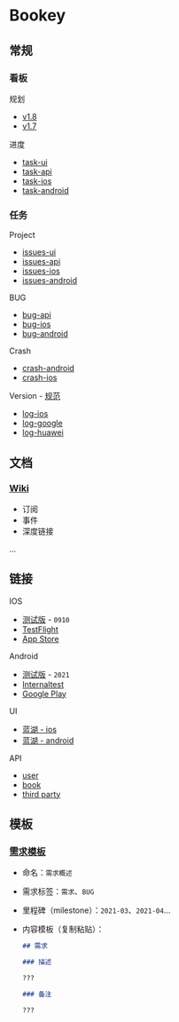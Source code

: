 # Bookey

## 常规

### 看板

规划

- [v1.8](https://github.com/bookey-dev/bookey.prd/projects/13)
- [v1.7](https://github.com/bookey-dev/bookey.prd/projects/12)

进度

- [task-ui](https://github.com/orgs/bookey-dev/projects/17)
- [task-api](https://github.com/orgs/bookey-dev/projects/16)
- [task-ios](https://github.com/orgs/bookey-dev/projects/15)
- [task-android](https://github.com/orgs/bookey-dev/projects/14)

### 任务

Project

- [issues-ui](https://github.com/bookey-dev/bookey.ui/issues)
- [issues-api](https://github.com/bookey-dev/bookey.api/issues)
- [issues-ios](https://github.com/bookey-dev/bookey.ios/issues)
- [issues-android](https://github.com/bookey-dev/bookey.android/issues)

BUG

- [bug-api](https://github.com/bookey-dev/bookey.prd/labels/Bug%3A%20API) 
- [bug-ios](https://github.com/bookey-dev/bookey.prd/labels/Bug%3A%20IOS)
- [bug-android](https://github.com/bookey-dev/bookey.prd/labels/Bug%3A%20Android)

Crash  

- [crash-android](https://github.com/bookey-dev/bookey.prd/issues/124)
- [crash-ios](https://github.com/bookey-dev/bookey.prd/issues/146)

Version - [规范](docs/process-specification.md#版本发布)

- [log-ios](https://github.com/bookey-dev/bookey.prd/labels/Releases%3A%20IOS)
- [log-google](https://github.com/bookey-dev/bookey.prd/labels/Releases%3A%20Google)
- [log-huawei](https://github.com/bookey-dev/bookey.prd/labels/Releases%3A%20Huawei)

## 文档

### [Wiki](https://github.com/bookey-dev/bookey.docs/wiki)

- 订阅
- 事件
- 深度链接

...

## 链接

IOS

- [测试版](https://www.pgyer.com/o9So) - `0910`
- [TestFlight](https://apps.apple.com/cn/app/testflight/id899247664)
- [App Store](https://apps.apple.com/cn/app/id1490069864)

Android

- [测试版](https://www.pgyer.com/C5re) - `2021`
- [Internaltest](https://play.google.com/apps/internaltest/4700196513230198982)
- [Google Play](https://play.google.com/store/apps/details?id=app.bookey)

UI

- [蓝湖 - ios](https://lanhuapp.com/web/#/item/project/stage?pid=0fdacf8e-d9a5-4e4d-8bf2-dc690406acce)
- [蓝湖 - android](https://lanhuapp.com/web/#/item/project/stage?pid=651f1fa5-26f3-46ef-90e0-3b53a9c7d811)

API

- [user](https://dev.bookey.app:8081/swagger-ui.html)
- [book](https://dev.bookey.app:8082/swagger-ui.html)
- [third party](https://dev.bookey.app:8083/swagger-ui.html)

## 模板

### [需求模板](https://github.com/bookey-dev/bookey.prd/issues/new/choose)

- 命名：`需求概述`
- 需求标签：`需求`、`BUG`
- 里程碑（milestone）：`2021-03`、`2021-04`...
- 内容模板（复制粘贴）：

  ```md
  ## 需求

  ### 描述

  ???

  ### 备注

  ???

  ```
